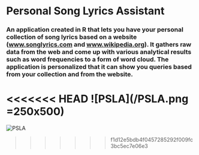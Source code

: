 # Personal Song Lyrics Assistant

### An application created in R that lets you have your personal collection of song lyrics based on a website (www.songlyrics.com and www.wikipedia.org). It gathers raw data from the web and come up with various analytical results such as word frequencies to a form of word cloud. The application is personalized that it can show you queries based from your collection and from the website.

<<<<<<< HEAD
![PSLA](/PSLA.png =250x500)
=======
![PSLA](PSLA.png)
>>>>>>> f1d12e5bdb4f0457285292f009fc3bc5ec7e06e3
